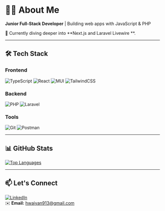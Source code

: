 # 👨‍💻 About Me

**Junior Full-Stack Developer** | Building web apps with JavaScript & PHP   
 
🌱 Currently diving deeper into **Next.js and Laravel Livewire **.  

---

## 🛠 Tech Stack

### **Frontend**  
![TypeScript](https://img.shields.io/badge/TypeScript-3178C6?logo=typescript&logoColor=white)
![React](https://img.shields.io/badge/React-61DAFB?logo=react&logoColor=black)
![MUI](https://img.shields.io/badge/MUI-007FFF?logo=mui&logoColor=white)
![TailwindCSS](https://img.shields.io/badge/Tailwind_CSS-06B6D4?logo=tailwind-css&logoColor=white)

### **Backend**  
![PHP](https://img.shields.io/badge/PHP-777BB4?logo=php&logoColor=white)
![Laravel](https://img.shields.io/badge/Laravel-FF2D20?logo=laravel&logoColor=white)

### **Tools**  
![Git](https://img.shields.io/badge/Git-F05032?logo=git&logoColor=white)
![Postman](https://img.shields.io/badge/Postman-FF6C37?logo=postman&logoColor=white)

---

## 📊 GitHub Stats


[![Top Languages](https://github-readme-stats.vercel.app/api/top-langs/?username=WaiYanHein23&layout=compact&theme=radical&hide_border=true)](https://github.com/WaiYanHein23)

---

## 📫 Let's Connect

[![LinkedIn](https://img.shields.io/badge/LinkedIn-0A66C2?logo=linkedin)](https://linkedin.com/in/waiyanhein23)  
✉️ **Email:** hwaiyan913@gmail.com  

